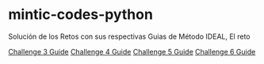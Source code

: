 # mintic-codes-python
Solución de los Retos con sus respectivas Guias de Método IDEAL, El reto

[Challenge 3 Guide](https://github.com/Kyonax/mintic-codes-python/blob/main/excecise-guides/Reto-Semana-3/an%C3%A1lisis-m%C3%A9todo-IDEAL.pdf)
[Challenge 4 Guide](https://github.com/Kyonax/mintic-codes-python/blob/main/excecise-guides/Reto-Semana-4/an%C3%A1lisis-m%C3%A9todo-IDEAL-Reto-4.pdf)
[Challenge 5 Guide](https://github.com/Kyonax/mintic-codes-python/blob/main/excecise-guides/Reto-Semana-5/an%C3%A1lisis-m%C3%A9todo-IDEAL-Reto-5.pdf)
[Challenge 6 Guide](https://github.com/Kyonax/mintic-codes-python/blob/main/excecise-guides/Reto-Semana-6/an%C3%A1lisis-m%C3%A9todo-IDEAL-Reto-6.pdf)